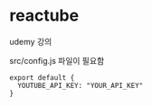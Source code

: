 # reactube

udemy 강의

src/config.js 파일이 필요함
```
export default {
  YOUTUBE_API_KEY: "YOUR_API_KEY"
}
```
